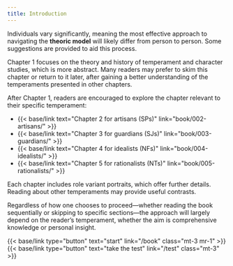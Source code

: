 ```yaml
---
title: Introduction
---
```

Individuals vary significantly, meaning the most effective approach to navigating the **theoric model** will likely differ from person to person. Some suggestions are provided to aid this process.

Chapter 1 focuses on the theory and history of temperament and character studies, which is more abstract. Many readers may prefer to skim this chapter or return to it later, after gaining a better understanding of the temperaments presented in other chapters.

After Chapter 1, readers are encouraged to explore the chapter relevant to their specific temperament:

- {{< base/link text="Chapter 2 for artisans (SPs)" link="book/002-artisans/" >}}
- {{< base/link text="Chapter 3 for guardians (SJs)" link="book/003-guardians/" >}}
- {{< base/link text="Chapter 4 for idealists (NFs)" link="book/004-idealists/" >}}
- {{< base/link text="Chapter 5 for rationalists (NTs)" link="book/005-rationalists/" >}}

Each chapter includes role variant portraits, which offer further details. Reading about other temperaments may provide useful contrasts. 

Regardless of how one chooses to proceed—whether reading the book sequentially or skipping to specific sections—the approach will largely depend on the reader’s temperament, whether the aim is comprehensive knowledge or personal insight.

{{< base/link type="button" text="start" link="/book" class="mt-3 mr-1" >}}
{{< base/link type="button" text="take the test" link="/test" class="mt-3" >}}
